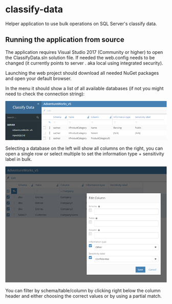 # classify-data
Helper application to use bulk operations on SQL Server's classify data.

## Running the application from source

The application requires Visual Studio 2017 (Community or higher) to open the ClassifyData.sln solution file. If needed the web.config needs to be changed (it currently points to server . aka local using integrated security).

Launching the web project should download all needed NuGet packages and open your default browser.

In the menu it should show a list of all available databases (if not you might need to check the connection string):

![app](app.png)

Selecting a database on the left will show all columns on the right, you can open a single row or select multiple to set the information type + sensitivity label in bulk.

![bulk](bulk.png)

You can filter by schema/table/column by clicking right below the column header and either choosing the correct values or by using a partial match.